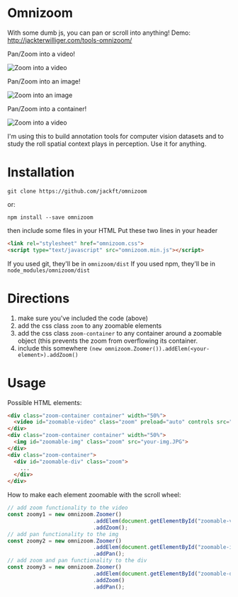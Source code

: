 # Omnizoom
With some dumb js, you can pan or scroll into anything! Demo: http://jackterwilliger.com/tools-omnizoom/

Pan/Zoom into a video!

![Zoom into a video](http://jackterwilliger.com/wp-content/uploads/2018/07/omnizoom-video.gif)

Pan/Zoom into an image!

![Zoom into an image](http://jackterwilliger.com/wp-content/uploads/2018/07/omnizoom-image.gif)

Pan/Zoom into a container!

![Zoom into a video](http://jackterwilliger.com/wp-content/uploads/2018/07/omnizoom-div.gif)

I'm using this to build annotation tools for computer vision datasets and to study the roll spatial context plays in perception. Use it for anything.

# Installation
```
git clone https://github.com/jackft/omnizoom
```
or:
```
npm install --save omnizoom
```

then include some files in your HTML
Put these two lines in your header
```html
<link rel="stylesheet" href="omnizoom.css">
<script type="text/javascript" src="omnizoom.min.js"></script>  
```

If you used git, they'll be in ```omnizoom/dist```
If you used npm, they'll be in ```node_modules/omnizoom/dist```

# Directions
1. make sure you've included the code (above)
2. add the css class ```zoom``` to any zoomable elements
3. add the css class ```zoom-container``` to any container around a zoomable object (this prevents the zoom from overflowing its container.
4. include this somewhere ```(new omnizoom.Zoomer()).addElem(<your-element>).addZoom()```

# Usage
Possible HTML elements:
```html
<div class="zoom-container container" width="50%">
  <video id="zoomable-video" class="zoom" preload="auto" controls src="your-video.mp4"></video>
</div>
<div class="zoom-container container" width="50%">
  <img id="zoomable-img" class="zoom" src="your-img.JPG">
</div>
<div class="zoom-container">
  <div id="zoomable-div" class="zoom">
    ...
  </div>
</div>
```
How to make each element zoomable with the scroll wheel:
```javascript
// add zoom functionality to the video
const zoomy1 = new omnizoom.Zoomer()
                           .addElem(document.getElementById("zoomable-video"))
                           .addZoom();
// add pan functionality to the img
const zoomy2 = new omnizoom.Zoomer()
                           .addElem(document.getElementById("zoomable-img"))
                           .addPan();
// add zoom and pan functionality to the div
const zoomy3 = new omnizoom.Zoomer()
                           .addElem(document.getElementById("zoomable-div"))
                           .addZoom()
                           .addPan();
```
